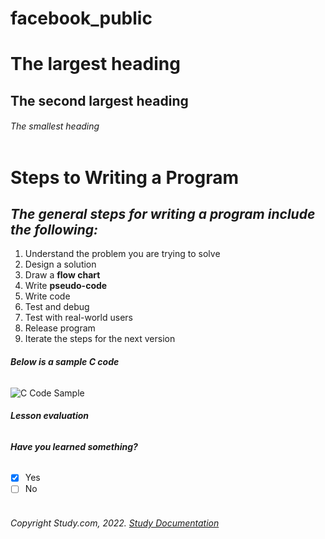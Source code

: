# facebook_public
# The largest heading
## The second largest heading
###### The smallest heading <br> <br>

# **Steps to Writing a Program**
## ***The general steps for writing a program include the following:***
1. Understand the problem you are trying to solve
2. Design a solution
3. Draw a **flow chart**
4. Write **pseudo-code**
5. Write code
6. Test and debug
7. Test with real-world users
8. Release program
9. Iterate the steps for the next version <br>

###### ***Below is a sample C code***
![C Code Sample](https://linuxhint.com/wp-content/uploads/2021/09/40-C-programming-examples-1.png) <br>

###### **Lesson evaluation**
###### ***Have you learned something?***
- [x] Yes
- [ ] No <br> <br>

###### Copyright Study.com, 2022. [Study Documentation](https://study.com/academy/lesson/how-to-write-a-program-coding-testing-debugging.html)

